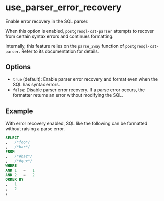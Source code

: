 # use_parser_error_recovery

Enable error recovery in the SQL parser.

When this option is enabled, `postgresql-cst-parser` attempts to recover from certain syntax errors and continues formatting.

Internally, this feature relies on the `parse_2way` function of `postgresql-cst-parser`. Refer to its documentation for details.

## Options

- `true` (default): Enable parser error recovery and format even when the SQL has syntax errors.
- `false`: Disable parser error recovery. If a parse error occurs, the formatter returns an error without modifying the SQL.

## Example

With error recovery enabled, SQL like the following can be formatted without raising a parse error.

```sql
SELECT
,	/*foo*/
,	/*bar*/
FROM
,	/*#baz*/
,	/*#qux*/
WHERE
AND	1	=	1
AND	2	=	2
ORDER BY
,	1
,	2
;
```
